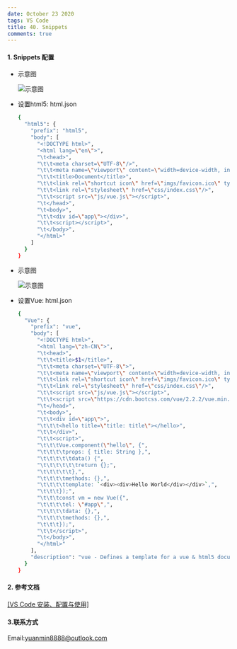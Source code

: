 ```yaml
---
date: October 23 2020
tags: VS Code
title: 40. Snippets
comments: true
---
```

#### 1. Snippets 配置

- 示意图

  ![示意图](https://s1.ax1x.com/2020/10/11/0gwZkT.png)

- 设置html5: html.json

  ```bash
  {
    "html5": {
      "prefix": "html5",
      "body": [
        "<!DOCTYPE html>",
        "<html lang=\"en\">",
        "\t<head>",
        "\t\t<meta charset=\"UTF-8\"/>",
        "\t\t<meta name=\"viewport\" content=\"width=device-width, initial-scale=1.0\"/>",
        "\t\t<title>Document</title>",
        "\t\t<link rel=\"shortcut icon\" href=\"imgs/favicon.ico\" type=\"image/x-icon\"/>",
        "\t\t<link rel=\"stylesheet\" href=\"css/index.css\"/>",
        "\t\t<script src=\"js/vue.js\"></script>",
        "\t</head>",
        "\t<body>",
        "\t\t<div id=\"app\"></div>",
        "\t\t<script></script>",
        "\t</body>",
        "</html>"
      ]
    }
  }
  ```

- 示意图

  ![示意图](https://s1.ax1x.com/2020/10/11/0gw30x.png)


- 设置Vue: html.json

  ```bash
  {
    "Vue": {
      "prefix": "vue",
      "body": [
        "<!DOCTYPE html>",
        "<html lang=\"zh-CN\">",
        "\t<head>",
        "\t\t<title>$1</title>",
        "\t\t<meta charset=\"UTF-8\">",
        "\t\t<meta name=\"viewport\" content=\"width=device-width, initial-scale=1\">",
        "\t\t<link rel=\"shortcut icon\" href=\"imgs/favicon.ico\" type=\"image/x-icon\"/>",
        "\t\t<link rel=\"stylesheet\" href=\"css/index.css\"/>",
        "\t\t<script src=\"js/vue.js\"></script>",
        "\t\t<script src=\"https://cdn.bootcss.com/vue/2.2.2/vue.min.js\"></script>",
        "\t</head>",
        "\t<body>",
        "\t\t<div id=\"app\">",
        "\t\t\t<hello title=\"title: title\"></hello>",
        "\t\t</div>",
        "\t\t<script>",
        "\t\t\tVue.component(\"hello\", {",
        "\t\t\t\tprops: { title: String },",
        "\t\t\t\t\tdata() {",
        "\t\t\t\t\t\treturn {};",
        "\t\t\t\t\t},",
        "\t\t\t\tmethods: {},",
        "\t\t\t\ttemplate: `<div><div>Hello World</div></div>`,",
        "\t\t\t});",
        "\t\t\tconst vm = new Vue({",
        "\t\t\t\tel: \"#app\",",
        "\t\t\t\tdata: {},",
        "\t\t\t\tmethods: {},",
        "\t\t\t});",
        "\t\t</script>",
        "\t</body>",
        "</html>"
      ],
      "description": "vue - Defines a template for a vue & html5 document"
    }
  }
  ```

#### 2. 参考文档

[[VS Code 安装、配置与使用]](https://web-oyster.github.io/2020/10/23/VSCode/Tutorial/VS%20Code%E5%AE%89%E8%A3%85%E3%80%81%E9%85%8D%E7%BD%AE%E4%B8%8E%E4%BD%BF%E7%94%A8/)

#### 3.联系方式

Email:yuanmin8888@outlook.com